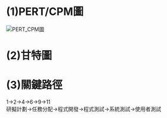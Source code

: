 # (1)PERT/CPM圖
![PERT_CPM圖](https://user-images.githubusercontent.com/91523869/136814761-1a01d529-563e-49a6-9201-ab16a8896c19.png "PERT/CPM圖")
# (2)甘特圖

# (3)關鍵路徑
1->2->4->6->9->11  
研擬計劃->任務分配->程式開發->程式測試->系統測試->使用者測試

